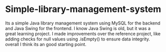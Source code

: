 # Simple-library-management-system
Its a simple Java library management system using MySQL for the backend and Java Swing for the frontend. I know Java Swing is old, but it was a great learning project. I made improvements over the reference project, like adding checks for null values using .isEmpty() to ensure data integrity. overall I think its an good starting point.

